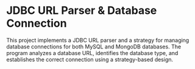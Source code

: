 # JDBC URL Parser & Database Connection
This project implements a JDBC URL parser and a strategy for managing database connections for both MySQL and MongoDB databases. 
The program analyzes a database URL, identifies the database type, and establishes the correct connection using a strategy-based design.